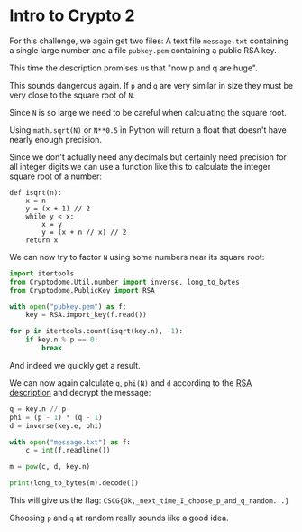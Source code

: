 # Intro to Crypto 2

For this challenge, we again get two files: A text file `message.txt` containing a single large number and a file `pubkey.pem` containing a public RSA key.

This time the description promises us that "now p and q are huge".

This sounds dangerous again. If `p` and `q` are very similar in size they
must be very close to the square root of `N`.

Since `N` is so large we need to be careful when calculating the square root.

Using `math.sqrt(N)` or `N**0.5` in Python will return a float that doesn't have nearly enough precision.

Since we don't actually need any decimals but certainly need precision for all integer digits we can use a function like
this to calculate the integer square root of a number:

```ptyhon
def isqrt(n):
    x = n
    y = (x + 1) // 2
    while y < x:
        x = y
        y = (x + n // x) // 2
    return x
```

We can now try to factor `N` using some numbers near its square root:

```python
import itertools
from Cryptodome.Util.number import inverse, long_to_bytes
from Cryptodome.PublicKey import RSA

with open("pubkey.pem") as f:
    key = RSA.import_key(f.read())

for p in itertools.count(isqrt(key.n), -1):
    if key.n % p == 0:
        break
```

And indeed we quickly get a result.

We can now again calculate `q`, `phi(N)` and `d` according to the [RSA description](https://en.wikipedia.org/wiki/RSA_(cryptosystem)#Decryption) and decrypt the message:

```python
q = key.n // p
phi = (p - 1) * (q - 1)
d = inverse(key.e, phi)

with open("message.txt") as f:
    c = int(f.readline())

m = pow(c, d, key.n)

print(long_to_bytes(m).decode())
```

This will give us the flag: `CSCG{Ok,_next_time_I_choose_p_and_q_random...}`

Choosing `p` and `q` at random really sounds like a good idea.

